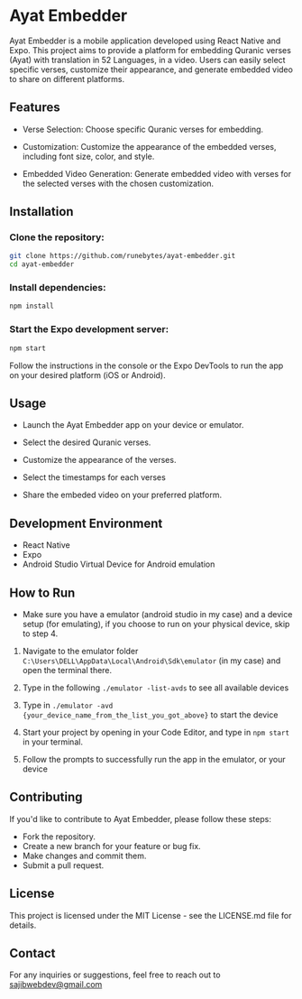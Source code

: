 # Ayat Embedder

Ayat Embedder is a mobile application developed using React Native and Expo. This project aims to provide a platform for embedding Quranic verses (Ayat) with translation in 52 Languages, in a video. Users can easily select specific verses, customize their appearance, and generate embedded video to share on different platforms.

## Features

- Verse Selection: Choose specific Quranic verses for embedding.

- Customization: Customize the appearance of the embedded verses, including font size, color, and style.

- Embedded Video Generation: Generate embedded video with verses for the selected verses with the chosen customization.

## Installation

### Clone the repository:

```bash
git clone https://github.com/runebytes/ayat-embedder.git
cd ayat-embedder
```

### Install dependencies:

```bash
npm install
```

### Start the Expo development server:

```bash
npm start
```

Follow the instructions in the console or the Expo DevTools to run the app on your desired platform (iOS or Android).

## Usage

- Launch the Ayat Embedder app on your device or emulator.

- Select the desired Quranic verses.

- Customize the appearance of the verses.

- Select the timestamps for each verses

- Share the embeded video on your preferred platform.

## Development Environment

- React Native
- Expo
- Android Studio Virtual Device for Android emulation

## How to Run

- Make sure you have a emulator (android studio in my case) and a device setup (for emulating), if you choose to run on your physical device, skip to step 4.

1. Navigate to the emulator folder `C:\Users\DELL\AppData\Local\Android\Sdk\emulator` (in my case) and open the terminal there.

2. Type in the following `./emulator -list-avds` to see all available devices
3. Type in `./emulator -avd {your_device_name_from_the_list_you_got_above}` to start the device
4. Start your project by opening in your Code Editor, and type in `npm start` in your terminal.
5. Follow the prompts to successfully run the app in the emulator, or your device

## Contributing

If you'd like to contribute to Ayat Embedder, please follow these steps:

- Fork the repository.
- Create a new branch for your feature or bug fix.
- Make changes and commit them.
- Submit a pull request.

## License

This project is licensed under the MIT License - see the LICENSE.md file for details.

## Contact

For any inquiries or suggestions, feel free to reach out to sajibwebdev@gmail.com
